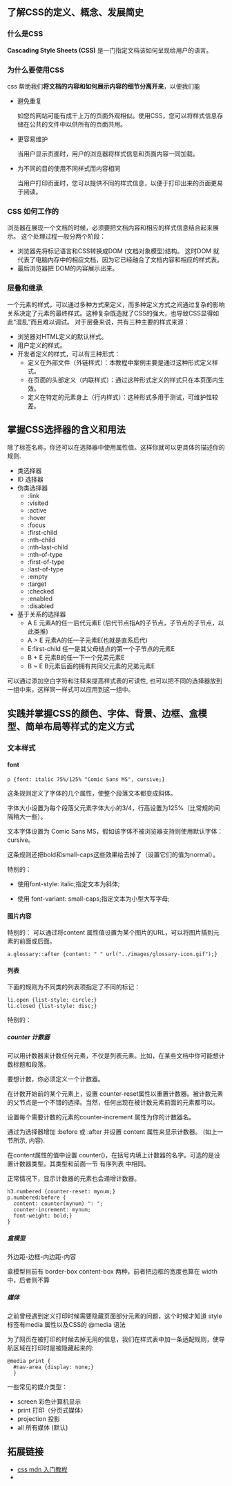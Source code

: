## 了解CSS的定义、概念、发展简史

### 什么是CSS
**Cascading Style Sheets (CSS)** 是一门指定文档该如何呈现给用户的语言。

### 为什么要使用CSS
css 帮助我们**将文档的内容和如何展示内容的细节分离开来**，以便我们能
* 避免重复
    
    如您的网站可能有成千上万的页面外观相似。使用CSS，您可以将样式信息存储在公共的文件中以供所有的页面共用。

* 更容易维护
    
    当用户显示页面时，用户的浏览器将样式信息和页面内容一同加载。


* 为不同的目的使用不同样式而内容相同

    当用户打印页面时，您可以提供不同的样式信息，以便于打印出来的页面更易于阅读。

### CSS 如何工作的
浏览器在展现一个文档的时候，必须要把文档内容和相应的样式信息结合起来展示。 这个处理过程一般分两个阶段：

* 浏览器先将标记语言和CSS转换成DOM (文档对象模型)结构。 这时DOM 就代表了电脑内存中的相应文档，因为它已经融合了文档内容和相应的样式表。
* 最后浏览器把 DOM的内容展示出来。


### 层叠和继承
一个元素的样式，可以通过多种方式来定义，而多种定义方式之间通过复杂的影响关系决定了元素的最终样式。这种复杂既造就了CSS的强大，也导致CSS显得如此“混乱”而且难以调试。
对于层叠来说，共有三种主要的样式来源：

* 浏览器对HTML定义的默认样式。
* 用户定义的样式。
* 开发者定义的样式，可以有三种形式：
    * 定义在外部文件（外链样式）：本教程中案例主要是通过这种形式定义样式。
    * 在页面的头部定义（内联样式）：通过这种形式定义的样式只在本页面内生效。
    * 定义在特定的元素身上（行内样式）：这种形式多用于测试，可维护性较差。

## 掌握CSS选择器的含义和用法
除了标签名称，你还可以在选择器中使用属性值。这样你就可以更具体的描述你的规则.
* 类选择器
* ID 选择器
* 伪类选择器
    * :link
    * :visited
    * :active
    * :hover
    * :focus
    * :first-child
    * :nth-child
    * :nth-last-child
    * :nth-of-type
    * :first-of-type
    * :last-of-type
    * :empty
    * :target
    * :checked
    * :enabled
    * :disabled
* 基于关系的选择器
    * A E	元素A的任一后代元素E (后代节点指A的子节点，子节点的子节点，以此类推)
    * A > E	元素A的任一子元素E(也就是直系后代)
    * E:first-child	任一是其父母结点的第一个子节点的元素E
    * B + E	元素B的任一下一个兄弟元素E
    * B ~ E	B元素后面的拥有共同父元素的兄弟元素E

可以通过添加空白字符和注释来提高样式表的可读性, 也可以把不同的选择器放到一组中来，这样同一样式可以应用到这一组中。


## 实践并掌握CSS的颜色、字体、背景、边框、盒模型、简单布局等样式的定义方式

### 文本样式

#### font
```
p {font: italic 75%/125% "Comic Sans MS", cursive;}
```

这条规则定义了字体的几个属性，使整个段落文本都变成斜体。

字体大小设置为每个段落父元素字体大小的3/4，行高设置为125%（比常规的间隔稍大一些）。

文本字体设置为 Comic Sans MS，假如该字体不被浏览器支持则使用默认字体：cursive。

这条规则还把bold和small-caps这些效果给去掉了（设置它们的值为normal）。

特别的：
* 使用font-style: italic;指定文本为斜体;

* 使用 font-variant: small-caps;指定文本为小型大写字母;


#### 图片内容
特别的：
可以通过将content 属性值设置为某个图片的URL，可以将图片插到元素的前面或后面。
```
a.glossary::after {content: " " url("../images/glossary-icon.gif");}
```

#### 列表
下面的规则为不同类的列表项指定了不同的标记：
```
li.open {list-style: circle;}
li.closed {list-style: disc;}

```
特别的：
##### counter 计数器
可以用计数器来计数任何元素，不仅是列表元素。比如，在某些文档中你可能想计数标题和段落。

要想计数，你必须定义一个计数器。

在计数开始前的某个元素上，设置 counter-reset属性以重置计数器。被计数元素的父节点是一个不错的选择。当然，任何出现在被计数元素前面的元素都可以。

设置每个需要计数的元素的counter-increment 属性为你的计数器名。

通过为选择器增加 :before 或 :after 并设置 content 属性来显示计数器。 (如上一节所示, 内容).

在content属性的值中设置 counter()，在括号内填上计数器的名字。可选的是设置计数器类型。其类型和前面一节 有序列表 中相同。

正常情况下，显示计数器的元素也会递增计数器。

```
h3.numbered {counter-reset: mynum;}
p.numbered:before {
  content: counter(mynum) ": ";
  counter-increment: mynum;
  font-weight: bold;}
}
```

##### 盒模型
外边距-边框-内边距-内容 

盒模型目前有 border-box content-box 两种，前者把边框的宽度也算在 width中，后者则不算

##### 媒体
之前曾经遇到定义打印时候需要隐藏页面部分元素的问题，这个时候才知道 style标签有media 属性以及CSS的 @media 语法

为了网页在被打印的时候去掉无用的信息，我们在样式表中加一条适配规则，使导航区域在打印时是被隐藏起来的:
```
@media print {
  #nav-area {display: none;}
  }
```

一些常见的媒介类型：

* screen	彩色计算机显示
* print	打印（分页式媒体）
* projection	投影
* all	所有媒体 (默认)


## 拓展链接
* [css mdn 入门教程](https://developer.mozilla.org/zh-CN/docs/Web/Guide/CSS/Getting_started)
* 

